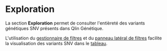 # Exploration

La section **Exploration** permet de consulter l'entièreté des variants génétiques SNV présents dans Qlin Génétique.

L'utilisation du [gestionnaire de filtres](/fr/qlin_genetic/filters_manager/filters_manager.md) et du [panneau latéral de filtres](/fr/qlin_genetic/filter_panel/filter_panel.md) facilite la visualisation des variants SNV dans le [tableau](/fr/qlin_genetic/tables/tables.md).
